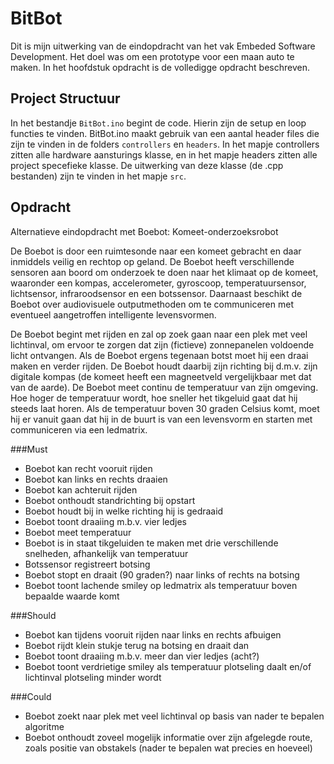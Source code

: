 BitBot
======
Dit is mijn uitwerking van de eindopdracht van het vak Embeded Software Development. 
Het doel was om een prototype voor een maan auto te maken. In het hoofdstuk opdracht is de volledigge
opdracht beschreven.

Project Structuur
-----
In het bestandje `BitBot.ino` begint de code. Hierin zijn de setup en loop functies te vinden.
BitBot.ino maakt gebruik van een aantal header files die zijn te vinden in de folders `controllers` en `headers`.
In het mapje controllers zitten alle hardware aansturings klasse, en in het mapje headers zitten alle 
project specefieke klasse. De uitwerking van deze klasse (de .cpp bestanden) zijn te vinden in het mapje `src`.


Opdracht
-----
Alternatieve eindopdracht met Boebot: Komeet-onderzoeksrobot

De Boebot is door een ruimtesonde naar een komeet gebracht en daar inmiddels veilig en rechtop op geland. De Boebot heeft verschillende sensoren aan boord om onderzoek te doen naar het klimaat op de komeet, waaronder een kompas, accelerometer, gyroscoop, temperatuursensor, lichtsensor, infraroodsensor en een botssensor. Daarnaast beschikt de Boebot over audiovisuele outputmethoden om te communiceren met eventueel aangetroffen intelligente levensvormen.

De Boebot begint met rijden en zal op zoek gaan naar een plek met veel lichtinval, om ervoor te zorgen dat zijn (fictieve) zonnepanelen voldoende licht ontvangen. Als de Boebot ergens tegenaan botst moet hij een draai maken en verder rijden. De Boebot houdt daarbij zijn richting bij d.m.v. zijn digitale kompas (de komeet heeft een magneetveld vergelijkbaar met dat van de aarde). De Boebot meet continu de temperatuur van zijn omgeving. Hoe hoger de temperatuur wordt, hoe sneller het tikgeluid gaat dat hij steeds laat horen. Als de temperatuur boven 30 graden Celsius komt, moet hij er vanuit gaan dat hij in de buurt is van een levensvorm en starten met communiceren via een ledmatrix.
 
###Must
* Boebot kan recht vooruit rijden
* Boebot kan links en rechts draaien
* Boebot kan achteruit rijden
* Boebot onthoudt standrichting bij opstart
* Boebot houdt bij in welke richting hij is gedraaid
* Boebot toont draaiing m.b.v. vier ledjes
* Boebot meet temperatuur
* Boebot is in staat tikgeluiden te maken met drie verschillende snelheden, afhankelijk van temperatuur
* Botssensor registreert botsing
* Boebot stopt en draait (90 graden?) naar links of rechts na botsing
* Boebot toont lachende smiley op ledmatrix als temperatuur boven bepaalde waarde komt
 
###Should
* Boebot kan tijdens vooruit rijden naar links en rechts afbuigen
* Boebot rijdt klein stukje terug na botsing en draait dan
* Boebot toont draaiing m.b.v. meer dan vier ledjes (acht?)
* Boebot toont verdrietige smiley als temperatuur plotseling daalt en/of lichtinval plotseling minder wordt
 
###Could
* Boebot zoekt naar plek met veel lichtinval op basis van nader te bepalen algoritme
* Boebot onthoudt zoveel mogelijk informatie over zijn afgelegde route, zoals positie van obstakels (nader te bepalen wat precies en hoeveel)
